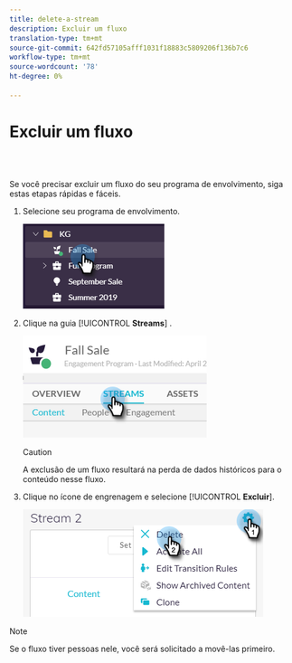 ```yaml
---
title: delete-a-stream
description: Excluir um fluxo
translation-type: tm+mt
source-git-commit: 642fd57105afff1031f18883c5809206f136b7c6
workflow-type: tm+mt
source-wordcount: '78'
ht-degree: 0%

---
```



# Excluir um fluxo

<br> 

Se você precisar excluir um fluxo do seu programa de envolvimento, siga estas etapas rápidas e fáceis.

1. Selecione seu programa de envolvimento.

   ![Imagem Um](/help/sky/assets/engagement-programs/delete-a-stream/delete-a-stream-1.png)

1. Clique na guia [!UICONTROL **Streams**] .

   ![Imagem dois](/help/sky/assets/engagement-programs/delete-a-stream/delete-a-stream-2.png)

   >[!CAUTION]
   >
   >A exclusão de um fluxo resultará na perda de dados históricos para
   >o conteúdo nesse fluxo.

1. Clique no ícone de engrenagem e selecione [!UICONTROL **Excluir**].

   ![Imagem Três](/help/sky/assets/engagement-programs/delete-a-stream/delete-a-stream-3.png)

>[!NOTE]
>
>Se o fluxo tiver pessoas nele, você será solicitado a movê-las
>primeiro.
